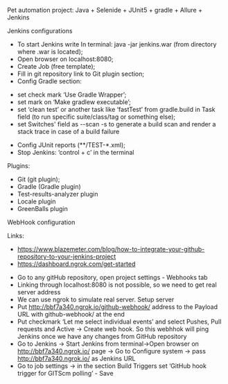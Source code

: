 Pet automation project: Java + Selenide + JUnit5 + gradle + Allure + Jenkins

Jenkins configurations

* To start Jenkins write In terminal: java -jar jenkins.war (from directory where .war is located);
* Open browser on localhost:8080;
* Create Job (free template);
* Fill in git repository link to Git plugin section;
* Config Gradle section:
- set check mark ‘Use Gradle Wrapper’;
- set mark on ‘Make gradlew executable’;
- set ‘clean test’ or another task like ‘fastTest’ from gradle.build in Task field (to run specific suite/class/tag or something else);
- set Switches' field as  --scan -s  to generate a build scan and render a stack trace in case of a build failure
* Config JUnit reports (**/TEST-*.xml);
* Stop Jenkins: ‘control + c’ in the terminal

Plugins:
- Git (git plugin);
- Gradle (Gradle plugin)
- Test-results-analyzer plugin
- Locale plugin
- GreenBalls plugin

WebHook configuration

Links:
-  https://www.blazemeter.com/blog/how-to-integrate-your-github-repository-to-your-jenkins-project
- https://dashboard.ngrok.com/get-started

* Go to any gitHub repository, open project settings - Webhooks tab
* Linking through localhost:8080 is not possible, so we need to get real server address
* We can use ngrok to simulate real server. Setup server
* Put http://bbf7a340.ngrok.io/github-webhook/ address to the Payload URL with github-webhook/ at the end
* Put checkmark ‘Let me select individual events’ and select Pushes, Pull requests and Active -> Create web hook. So this webhhok will ping Jenkins once we have any changes from GitHub repository
* Go to Jenkins -> Start Jenkins from terminal->Open browser on  http://bbf7a340.ngrok.io/ page -> Go to Configure system -> pass http://bbf7a340.ngrok.io/ as Jenkins URL
* Go to job settings -> in the section Build Triggers set ‘GitHub hook trigger for GITScm polling’ - Save

